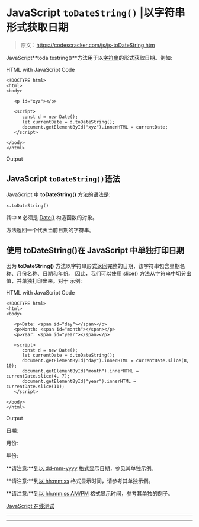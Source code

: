 # JavaScript `toDateString()` |以字符串形式获取日期

> 原文：<https://codescracker.com/js/js-toDateString.htm>

JavaScript**toda testring()**方法用于以[字符串](/js/js-strings.htm)的形式获取日期。例如:

HTML with JavaScript Code

```
<!DOCTYPE html>
<html>
<body>

   <p id="xyz"></p>

   <script>
      const d = new Date();
      let currentDate = d.toDateString();
      document.getElementById("xyz").innerHTML = currentDate;
   </script>

</body>
</html>
```

Output

## JavaScript `toDateString()`语法

JavaScript 中 **toDateString()** 方法的语法是:

```
x.toDateString()
```

其中 **x** 必须是 [Date()](/js/js-date-constructor.htm) 构造函数的对象。

方法返回一个代表当前日期的字符串。

## 使用 toDateString()在 JavaScript 中单独打印日期

因为 **toDateString()** 方法以字符串形式返回完整的日期，该字符串包含星期名称、月份名称、日期和年份。 因此，我们可以使用 [slice()](/js/js-slice-string.htm) 方法从字符串中切分出值，并单独打印出来。对于 示例:

HTML with JavaScript Code

```
<!DOCTYPE html>
<html>
<body>

   <p>Date: <span id="day"></span></p>
   <p>Month: <span id="month"></span></p>
   <p>Year: <span id="year"></span></p>

   <script>
      const d = new Date();
      let currentDate = d.toDateString();
      document.getElementById("day").innerHTML = currentDate.slice(8, 10);
      document.getElementById("month").innerHTML = currentDate.slice(4, 7);
      document.getElementById("year").innerHTML = currentDate.slice(11);
   </script>

</body>
</html>
```

Output

日期:

月份:

年份:

**请注意:**到[以 dd-mm-yyyy](/js/js-dates.htm#b) 格式显示日期，参见其单独示例。

**请注意:**到[以 hh:mm:ss](/js/js-dates.htm#c) 格式显示时间，请参考其单独示例。

**请注意:**到[以 hh:mm:ss AM/PM](/js/js-dates.htm#d) 格式显示时间，参考其单独的例子。

[JavaScript 在线测试](/exam/showtest.php?subid=6)

* * *

* * *